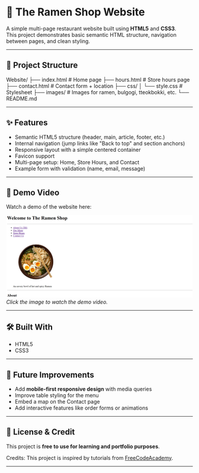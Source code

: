 # 🍜 The Ramen Shop Website

A simple multi-page restaurant website built using **HTML5** and **CSS3**.  
This project demonstrates basic semantic HTML structure, navigation between pages, and clean styling.

---

## 📂 Project Structure

Website/
├── index.html # Home page
├── hours.html # Store hours page
├── contact.html # Contact form + location
├── css/
│ └── style.css # Stylesheet
├── images/ # Images for ramen, bulgogi, tteokbokki, etc.
└── README.md


---

## ✨ Features

- Semantic HTML5 structure (header, main, article, footer, etc.)
- Internal navigation (jump links like "Back to top" and section anchors)
- Responsive layout with a simple centered container
- Favicon support
- Multi-page setup: Home, Store Hours, and Contact
- Example form with validation (name, email, message)

---


## 🎥 Demo Video

Watch a demo of the website here:  

[![Ramen Shop Demo](/images/Thumbnail.png)](https://drive.google.com/drive/folders/1dhLopJJpENPH51mdBium-_iBWTok3f2X?usp=drive_link)  
*Click the image to watch the demo video.*

---

## 🛠️ Built With

- HTML5
- CSS3

---

## 📌 Future Improvements

- Add **mobile-first responsive design** with media queries
- Improve table styling for the menu
- Embed a map on the Contact page
- Add interactive features like order forms or animations

---

## 📜 License & Credit

This project is **free to use for learning and portfolio purposes**.  

Credits: This project is inspired by tutorials from [FreeCodeAcademy](https://www.freecodeacademy.org).  

---

